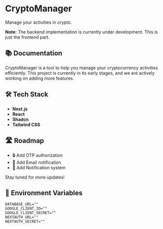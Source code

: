 # CryptoManager

Manage your activities in crypto.

**Note:** The backend implementation is currently under development. This is just the frontend part.

## 📚 Documentation

CryptoManager is a tool to help you manage your cryptocurrency activities efficiently. This project is currently in its early stages, and we are actively working on adding more features.

## 🛠️ Tech Stack

- **Next.js**
- **React**
- **Shadcn**
- **Tailwind CSS**

## 🛣️ Roadmap

- 🔒 Add OTP authorization
- 📧 Add Email notification
- 🔔 Add Notification system

Stay tuned for more updates!

## 🔧 Environment Variables

```env
DATABASE_URL=""
GOOGLE_CLIENT_ID=""
GOOGLE_CLIENT_SECRET=""
NEXTAUTH_URL=""
NEXTAUTH_SECRET=""
```
